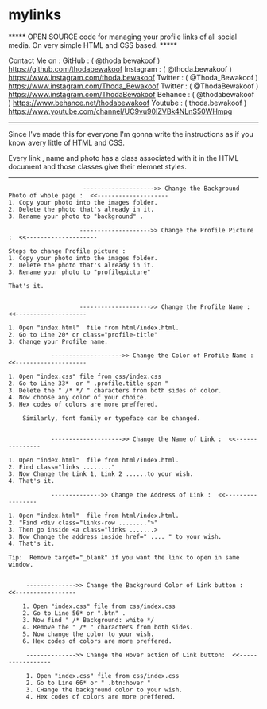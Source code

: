 # mylinks


***** OPEN SOURCE code for managing your profile links of all social media. On very simple HTML and CSS based. *****

Contact Me on : 
    GitHub : ( @thoda bewakoof ) https://github.com/thodabewakoof
    Instagram : ( @thoda.bewakoof ) https://www.instagram.com/thoda.bewakoof
    Twitter : ( @Thoda_Bewakoof ) https://www.instagram.com/Thoda_Bewakoof
    Twitter : ( @ThodaBewakoof ) https://www.instagram.com/ThodaBewakoof
    Behance : ( @thodabewakoof ) https://www.behance.net/thodabewakoof
    Youtube : ( thoda.bewakoof ) https://www.youtube.com/channel/UC9vu90IZVBk4NLnS50WHmpg 

 ---------------------------------------------------------------------------------------
Since I've made this for everyone I'm gonna write the 
instructions as if you know avery little of HTML and CSS.

Every link , name and photo has a class associated with it in the HTML document 
and those classes give their elemnet styles.

******************************************************************************
                         -------------------->> Change the Background Photo of whole page :  <<--------------------
    1. Copy your photo into the images folder.
    2. Delete the photo that's already in it.
    3. Rename your photo to "background" .

                        -------------------->> Change the Profile Picture :  <<--------------------

    Steps to change Profile picture :
    1. Copy your photo into the images folder.
    2. Delete the photo that's already in it.
    3. Rename your photo to "profilepicture" 
    
    That's it.


                        -------------------->> Change the Profile Name :  <<--------------------

    1. Open "index.html"  file from html/index.html.
    2. Go to Line 20* or class="profile-title"
    3. Change your Profile name.    

                -------------------->> Change the Color of Profile Name :  <<--------------------

    1. Open "index.css" file from css/index.css
    2. Go to Line 33*  or " .profile.title span "
    3. Delete the " /* */ " characters from both sides of color.
    4. Now choose any color of your choice.
    5. Hex codes of colors are more preffered. 

        Similarly, font family or typeface can be changed.


                -------------------->> Change the Name of Link :  <<---------------
    
    1. Open "index.html"  file from html/index.html.
    2. Find class="links ........"
    3. Now Change the Link 1, Link 2 ......to your wish.
    4. That's it.

                -------------->> Change the Address of Link :  <<-----------------
    
    1. Open "index.html"  file from html/index.html.
    2. "Find <div class="links-row ........">"
    3. Then go inside <a class="links .......>
    3. Now Change the address inside href=" .... " to your wish.
    4. That's it.

    Tip:  Remove target="_blank" if you want the link to open in same window.


         -------------->> Change the Background Color of Link button :  <<-----------------

        1. Open "index.css" file from css/index.css
        2. Go to Line 56* or ".btn" .
        3. Now find " /* Background: white */
        4. Remove the " /* " characters from both sides.
        5. Now change the color to your wish.
        6. Hex codes of colors are more preffered. 

         -------------->> Change the Hover action of Link button:  <<-----------------

         1. Open "index.css" file from css/index.css
         2. Go to Line 66* or " .btn:hover " 
         3. CHange the background color to your wish.
         4. Hex codes of colors are more preffered. 
